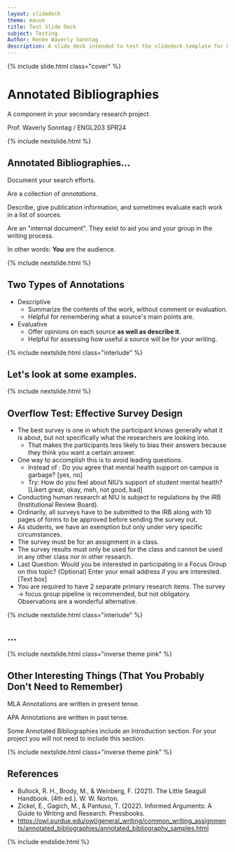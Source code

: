 ```yaml
---
layout: slidedeck
theme: mauve
title: Test Slide Deck
subject: Testing
Author: Renée Waverly Sonntag
description: A slide deck intended to test the slidedeck template for GitHub Jekyll deployment.
---
```


<html>

{% include slide.html class="cover" %}

# Annotated Bibliographies
A component in your secondary research project.

<p class="banner">Prof. Waverly Sonntag / ENGL203 SPR24</p>

{% include nextslide.html %}

## Annotated Bibliographies...
Document your search efforts.

Are a collection of *annotations*.

Describe, give publication information, and sometimes evaluate each work in a list of sources.

Are an "internal document".  They exist to aid you and your group in the writing process.

In other words: **You** are the audience.

{% include nextslide.html %}

## Two Types of Annotations
* Descriptive
  * Summarize the contents of the work, without comment or evaluation.
  * Helpful for remembering what a source's main points are.
* Evaluative
  * Offer opinions on each source **as well as describe it**.
  * Helpful for assessing how useful a source will be for your writing.

{% include nextslide.html class="interlude" %}

## Let's look at some examples.

{% include nextslide.html %}

## Overflow Test: Effective Survey Design
* The best survey is one in which the participant knows generally what it is about, but not specifically what the researchers are looking into.
  * That makes the participants less likely to bias their answers because they think you want a certain answer.
* One way to accomplish this is to avoid leading questions.
  * Instead of : Do you agree that mental health support on campus is garbage? [yes, no]
  * Try: How do you feel about NIU’s support of student mental health? [Likert great, okay, meh, not good, bad]
* Conducting human research at NIU is subject to regulations by the IRB (Institutional Review Board).
* Ordinarily, all surveys have to be submitted to the IRB along with 10 pages of forms to be approved before sending the survey out.
* As students, we have an exemption but only under very specific circumstances.
* The survey must be for an assignment in a class.
* The survey results must only be used for the class and cannot be used in any other class nor in other research.
* Last Question: Would you be interested in participating in a Focus Group on this topic? (Optional) Enter your email address if you are interested. [Text box]
* You are required to have 2 separate primary research items.  The survey -> focus group pipeline is recommended, but not obligatory.  Observations are a wonderful alternative.

{% include nextslide.html class="interlude" %}

## ...

{% include nextslide.html class="inverse theme pink" %}

## Other Interesting Things (That You Probably Don't Need to Remember)
MLA Annotations are written in present tense.

APA Annotations are written in past tense.

Some Annotated Bibliographies include an Introduction section.  For your project you will not need to include this section.

{% include nextslide.html class="inverse theme pink" %}

## References
* Bullock, R. H., Brody, M., & Weinberg, F. (2021). The Little Seagull Handbook. (4th ed.). W. W. Norton.
* Zickel, E., Gagich, M., & Pantuso, T. (2022). Informed Arguments: A Guide to Writing and Research. Pressbooks.
* <a href="https://owl.purdue.edu/owl/general_writing/common_writing_assignments/annotated_bibliographies/annotated_bibliography_samples.html" title="A website which covers how to create an annotated bibliography.">https://owl.purdue.edu/owl/general_writing/common_writing_assignments/annotated_bibliographies/annotated_bibliography_samples.html</a>

{% include endslide.html %}

</html>
